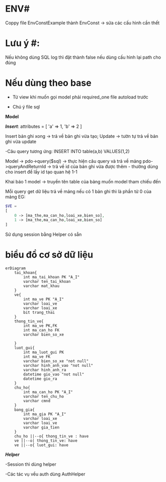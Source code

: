 # ENV#
Coppy file EnvConstExample thành EnvConst -> sửa các cấu hình cần thết <br>
# Lưu ý #: 
Nếu không dùng SQL log thì đặt thành false nếu dùng cấu hình lại path cho đúng


# Nếu dùng theo base #
- Từ view khi muốn gọi model phải required_one file autoload trước

- Chú ý file sql 

**Model**

***Insert***: attributes = [
    'a' => 1,
    'b' => 2
]

Insert bản ghi xong -> trả về bản ghi vừa tạo;
Update -> tườn tự trả về bản ghi vừa update

-Câu query tương ứng: INSERT INTO table(a,b) VALUES(1,2) 

Model ->
pdo->query($sql) -> thực hiện câu query và trả về mảng 
pdo->queryAndReturnId -> trả về id của bản ghi vừa được thêm - thường dùng cho insert để lấy id tạo quan hệ 1-1

Khai báo 1 model -> truyền tên table của bảng muốn model tham chiếu đến

Mỗi query get dữ liệu trả về mảng nếu có 1 bản ghi thì là phần tử 0 của mảng
EG:
```PHP
$VE = 
[
    0 -> [ma_the,ma_can_ho,loai_xe,bien_so],
    1 -> [ma_the,ma_can_ho,loai_xe,bien_so]
]
```

Sử dụng session bằng Helper có sẵn
# biểu đồ cơ sở dữ liệu

```mermaid
erDiagram
    tai_khoan{
        int ma_tai_khoan PK "A_I"
        varchar ten_tai_khoan
        varchar mat_khau
    }
    ve{
        int ma_ve PK "A_I"
        varchar loai_ve
        varchar loai_xe
        bit trang_thai
    }
    thong_tin_ve{
        int ma_ve PK,FK
        int ma_can_ho FK
        varchar bien_so_xe

    }
    luot_gui{
        int ma_luot_gui PK
        int ma_ve FK 
        varchar bien_so_xe "not null"
        varchar hinh_anh_vao "not null"
        varchar hinh_anh_ra 
        datetime gio_vao "not null"
        datetime gio_ra
    }
    chu_ho{
        int ma_can_ho PK "A_I"
        varchar ten_chu_ho
        varchar cmnd
    }
    bang_gia{
        int ma_gia PK "A_I"
        varchar loai_xe
        varchar loai_ve
        varchar gia_tien
    }
    chu_ho ||--o{ thong_tin_ve : have 
    ve ||--o| thong_tin_ve: have
    ve ||--o{ luot_gui: have
```

***Helper***

-Session thì dùng helper

-Các tác vụ vều auth dùng AuthHelper 

